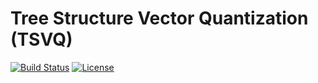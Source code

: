 # Tree Structure Vector Quantization (TSVQ)
[![Build Status](https://travis-ci.org/leechengpeng/TSVQ.svg?branch=master)](https://travis-ci.org/leechengpeng/TSVQ) [![License](https://img.shields.io/badge/license-BSD-blue.svg)](LICENSE) 
